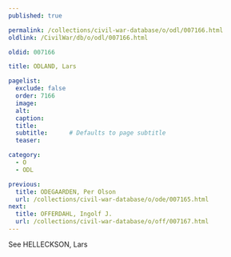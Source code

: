 ```yaml
---
published: true

permalink: /collections/civil-war-database/o/odl/007166.html
oldlink: /CivilWar/db/o/odl/007166.html

oldid: 007166

title: ODLAND, Lars

pagelist:
  exclude: false
  order: 7166
  image: 
  alt:
  caption:
  title:
  subtitle:      # Defaults to page subtitle
  teaser:

category: 
  - O 
  - ODL

previous:
  title: ODEGAARDEN, Per Olson
  url: /collections/civil-war-database/o/ode/007165.html  
next:
  title: OFFERDAHL, Ingolf J.
  url: /collections/civil-war-database/o/off/007167.html   
---
```

See HELLECKSON, Lars